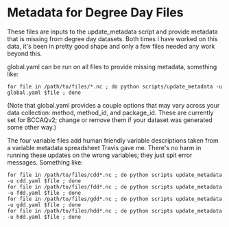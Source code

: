 # Metadata for Degree Day Files

These files are inputs to the update_metadata script and provide metadata that is missing from degree day datasets. Both times I have worked on this data, it's been in pretty good shape and only a few files needed any work beyond this.

global.yaml can be run on all files to provide missing metadata, something like:

```
for file in /path/to/files/*.nc ; do python scripts/update_metadata -u global.yaml $file ; done
```
(Note that global.yaml provides a couple options that may vary across your data collection: method, method_id, and package_id. These are currently set for BCCAQv2; change or remove them if your dataset was generated some other way.)

The four variable files add human friendly variable descriptions taken from a variable metadata spreadsheet Travis gave me. There's no harm in running these updates on the wrong variables; they just spit error messages. Something like:

```
for file in /path/to/files/cdd*.nc ; do python scripts update_metadata -u cdd.yaml $file ; done
for file in /path/to/files/fdd*.nc ; do python scripts update_metadata -u fdd.yaml $file ; done
for file in /path/to/files/gdd*.nc ; do	python scripts update_metadata -u gdd.yaml $file ; done
for file in /path/to/files/hdd*.nc ; do	python scripts update_metadata -u hdd.yaml $file ; done

```